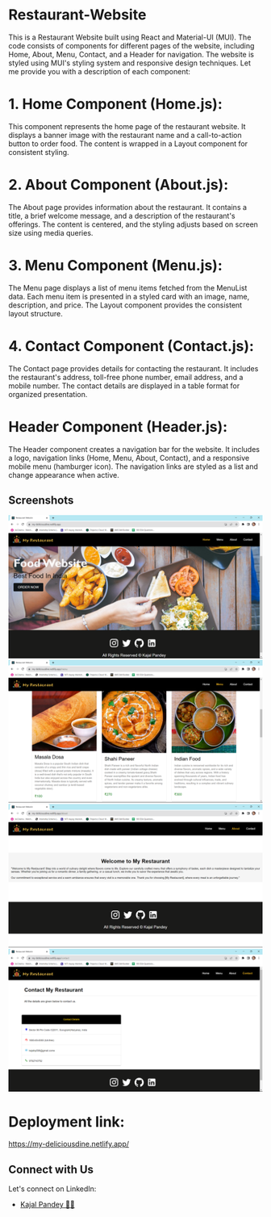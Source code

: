 # Restaurant-Website

This is a Restaurant Website built using React and Material-UI (MUI). The code consists of components for different pages of the website, including Home, About, Menu, Contact, and a Header for navigation. The website is styled using MUI's styling system and responsive design techniques.
Let me provide you with a description of each component:


# 1. Home Component (Home.js):
This component represents the home page of the restaurant website. It displays a banner image with the restaurant name and a call-to-action button to order food. The content is wrapped in a Layout component for consistent styling.

# 2. About Component (About.js):
The About page provides information about the restaurant. It contains a title, a brief welcome message, and a description of the restaurant's offerings. The content is centered, and the styling adjusts based on screen size using media queries.

# 3. Menu Component (Menu.js):
The Menu page displays a list of menu items fetched from the MenuList data. Each menu item is presented in a styled card with an image, name, description, and price. The Layout component provides the consistent layout structure.

# 4. Contact Component (Contact.js):
The Contact page provides details for contacting the restaurant. It includes the restaurant's address, toll-free phone number, email address, and a mobile number. The contact details are displayed in a table format for organized presentation.

# Header Component (Header.js):
The Header component creates a navigation bar for the website. It includes a logo, navigation links (Home, Menu, About, Contact), and a responsive mobile menu (hamburger icon). The navigation links are styled as a list and change appearance when active.


## Screenshots

![Screenshot 1](./restaurant-app/public/Screenshot1.png)
![Screenshot 1](./restaurant-app/public/Screenshot2.png)
![Screenshot 1](./restaurant-app/public/Screenshot3.png)
![Screenshot 1](./restaurant-app/public/Screenshot4.png)


# Deployment link:
https://my-deliciousdine.netlify.app/


## Connect with Us

Let's connect on LinkedIn:

- [Kajal Pandey 🙎‍♀️](https://www.linkedin.com/in/kajal-pandey-08b312260/)

